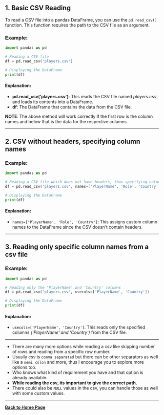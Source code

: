 ## 1. Basic CSV Reading

To read a CSV file into a pandas DataFrame, you can use the `pd.read_csv()` function. This function requires the path to the CSV file as an argument.

### Example:

```python
import pandas as pd

# Reading a CSV file
df = pd.read_csv('players.csv')

# Displaying the DataFrame
print(df)
```

#### Explanation:
- **pd.read_csv('players.csv')**: This reads the CSV file named *players.csv* and loads its contents into a DataFrame.
- **df**: The DataFrame that contains the data from the CSV file.

**NOTE**: The above method will work correctly if the first row is the column names and below that is the data for the respective columns.

---

## 2. CSV without headers, specifying column names

### Example:

```python
import pandas as pd

# Reading a CSV file which does not have headers, thus specifying column names
df = pd.read_csv('players.csv', names=['PlayerName', 'Role', 'Country'])

# Displaying the DataFrame
print(df)
```

#### Explanation:
- `names=['PlayerName', 'Role', 'Country']`: This assigns custom column names to the DataFrame since the CSV doesn't contain headers.

---

## 3. Reading only specific column names from a csv file

### Example:

```python
import pandas as pd

# Reading only the 'PlayerName' and 'Country' columns
df = pd.read_csv('players.csv', usecols=['PlayerName', 'Country'])

# Displaying the DataFrame
print(df)
```

#### Explanation:
- `usecols=['PlayerName', 'Country']`: This reads only the specified columns *('PlayerName' and 'Country')* from the CSV file.

---

- There are many more options while reading a csv like skipping number of rows and reading from a specific row number.
- Usually csv is `comma separated` but there can be other separators as well like a `semi colon` and more, thus I encourage you to explore more options too.
- Who knows what kind of requirement you have and that option is already available.
- **While reading the csv, its important to give the correct path**.
- There could also be `NULL` values in the csv, you can handle those as well with some custom values.

---

**[Back to Home Page](https://github.com/RahulRoy-rsp/Learn_Pandas)**
